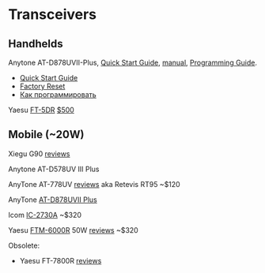 # Transceivers

## Handhelds

Anytone AT-D878UVII-Plus, [Quick Start Guide](https://cdn.shopify.com/s/files/1/0833/9095/files/AnyTone_Quick_Start_Guide_PDF_Edit-min.pdf?3425), [manual](https://cqradios.com/documents/AT-D878UVII-PLUS-USER-MANUAL.pdf), [Programming Guide](https://cdn.shopify.com/s/files/1/0833/9095/files/AT-D868UV_D878UV_Programming_Guide_1.33.pdf?40).

* [Quick Start Guide](https://www.youtube.com/watch?v=PzFZ37S7I6c)
* [Factory Reset](https://www.youtube.com/watch?v=JMRsZn20AoM)
* [Как программировать](https://www.youtube.com/watch?v=OxyA9U8OaDc)

Yaesu [FT-5DR](https://www.yaesu.com/indexVS.cfm?cmd=DisplayProducts&encProdID=8FA58F426C671235EA5791EE6814FF48) [$500](https://www.amazon.com/YAESU-FT-5DR-Digital-Transceiver-Display/dp/B09GS924GT)

## Mobile (~20W)

Xiegu G90 [reviews](https://www.eham.net/reviews/view-product?id=14255)

Anytone AT-D578UV III Plus

AnyTone AT-778UV [reviews](https://www.eham.net/reviews/view-product?id=13441) aka Retevis RT95 ~$120

AnyTone [AT-D878UVII Plus](https://www.amazon.com/AnyTone-AT-D878UVII-Plus-Handheld-Radio/dp/B08ZYXHZWW/)

Icom [IC-2730A](https://www.icomamerica.com/lineup/products/IC-2730A/) ~$320

Yaesu [FTM-6000R](https://www.yaesu.com/indexvs.cfm?cmd=DisplayProducts&ProdCatID=249&encProdID=3BEE472B7584ACA7C6A71F41B8ADCEC9&DivisionID=65&isArchived=0) 50W [reviews](https://www.eham.net/reviews/view-product?id=15198) ~$320


Obsolete:

* Yaesu FT-7800R [reviews](https://www.eham.net/reviews/view-product?id=3685)
